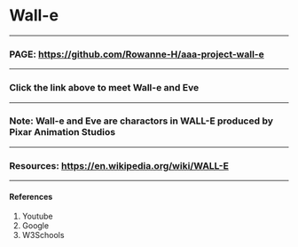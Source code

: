 # Wall-e
***
### PAGE: https://github.com/Rowanne-H/aaa-project-wall-e
***
### Click the link above to meet Wall-e and Eve
***
### Note: Wall-e and Eve are charactors in WALL-E produced by Pixar Animation Studios
***
### Resources: https://en.wikipedia.org/wiki/WALL-E
***
#### References
1. Youtube
2. Google
3. W3Schools